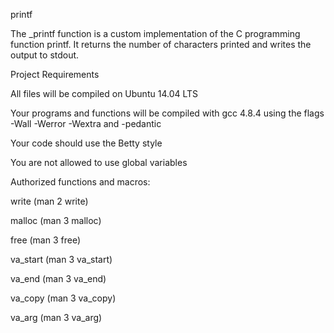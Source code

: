 printf

The _printf function is a custom implementation of the C programming function printf. It returns the number of characters printed and writes the output to stdout.





Project Requirements

All files will be compiled on Ubuntu 14.04 LTS

Your programs and functions will be compiled with gcc 4.8.4 using the flags -Wall -Werror -Wextra and -pedantic

Your code should use the Betty style

You are not allowed to use global variables

Authorized functions and macros:

write (man 2 write)

malloc (man 3 malloc)

free (man 3 free)

va_start (man 3 va_start)

va_end (man 3 va_end)

va_copy (man 3 va_copy)

va_arg (man 3 va_arg)
